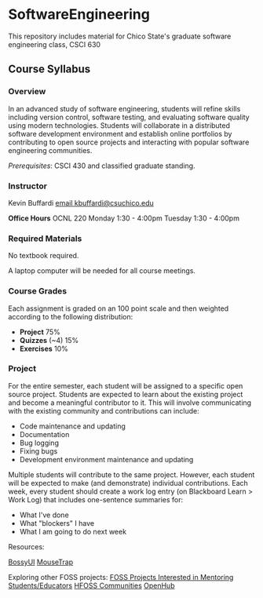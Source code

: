 # SoftwareEngineering

This repository includes material for Chico State's graduate software engineering class, CSCI 630

## Course Syllabus

### Overview

In an advanced study of software engineering, students will refine skills including version control, software testing, and evaluating software quality using modern technologies. Students will collaborate in a distributed software development environment and establish online portfolios by contributing to open source projects and interacting with popular software engineering communities.

*Prerequisites*: CSCI 430 and classified graduate standing.

### Instructor

Kevin Buffardi [email kbuffardi@csuchico.edu](mailto:kbuffardi@csuchico.edu)

**Office Hours**
OCNL 220
Monday 1:30 - 4:00pm
Tuesday 1:30 - 4:00pm

### Required Materials

No textbook required.

A laptop computer will be needed for all course meetings.

### Course Grades

Each assignment is graded on an 100 point scale and then weighted according to the following distribution:

* **Project** 75%
* **Quizzes** (~4) 15%
* **Exercises** 10%

### Project

For the entire semester, each student will be assigned to a specific open source project. Students are expected to learn about the existing project and become a meaningful contributor to it. This will involve communicating with the existing community and contributions can include:

* Code maintenance and updating
* Documentation
* Bug logging
* Fixing bugs
* Development environment maintenance and updating

Multiple students will contribute to the same project. However, each student will be expected to make (and demonstrate) individual contributions. Each week, every student should create a work log entry (on Blackboard Learn > Work Log) that includes one-sentence summaries for:

* What I've done
* What "blockers" I have
* What I am going to do next week

Resources:

[BossyUI](https://github.com/buildcom/BossyUI)
[MouseTrap](https://wiki.gnome.org/action/show/Projects/MouseTrap?action=show&redirect=MouseTrap)

Exploring other FOSS projects:
[FOSS Projects Interested in Mentoring Students/Educators](http://teachingopensource.org/index.php/FOSS_Mentor_Projects#FOSS_Projects_Interested_in_Mentoring_Students.2FEducators)
[HFOSS Communities](http://foss2serve.org/index.php/HFOSS_Communities)
[OpenHub](https://www.openhub.net/)

